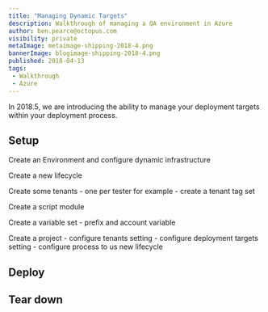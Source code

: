 ```yaml
---
title: "Managing Dynamic Targets"
description: Walkthrough of managing a QA environment in Azure
author: ben.pearce@octopus.com
visibility: private
metaImage: metaimage-shipping-2018-4.png
bannerImage: blogimage-shipping-2018-4.png
published: 2018-04-13
tags:
 - Walkthrough
 - Azure
---
```


In 2018.5, we are introducing the ability to manage your deployment targets within your deployment process.


## Setup

Create an Environment and configure dynamic infrastructure

Create a new lifecycle

Create some tenants - one per tester for example
    - create a tenant tag set

Create a script module 

Create a variable set
    - prefix and account variable

Create a project
    - configure tenants setting
    - configure deployment targets setting
    - configure process to us new lifecycle




## Deploy


## Tear down